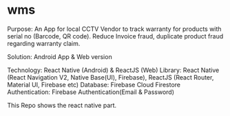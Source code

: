 # wms
Purpose:
An App for local CCTV Vendor to track warranty for products with serial no (Barcode, QR code). Reduce Invoice fraud, duplicate product fraud regarding warranty claim.

Solution: Android App & Web version

Technology: React Native (Android) & ReactJS (Web)
Library: React Native (React Navigation V2, Native Base(UI), Firebase), ReactJS (React Router, Material UI, Firebase etc)
Database: Firebase Cloud Firestore
Authentication: Firebase Authentication(Email & Password)


This Repo shows the react native part.



